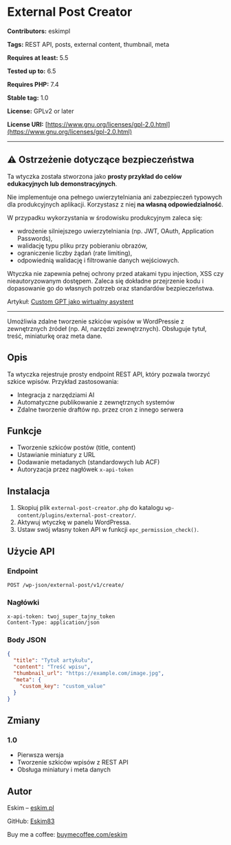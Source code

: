 # External Post Creator

**Contributors:** eskimpl

**Tags:** REST API, posts, external content, thumbnail, meta

**Requires at least:** 5.5

**Tested up to:** 6.5

**Requires PHP:** 7.4

**Stable tag:** 1.0

**License:** GPLv2 or later

**License URI:** [https://www.gnu.org/licenses/gpl-2.0.html](https://www.gnu.org/licenses/gpl-2.0.html)


---

## ⚠️ Ostrzeżenie dotyczące bezpieczeństwa

Ta wtyczka została stworzona jako **prosty przykład do celów edukacyjnych lub demonstracyjnych**.

Nie implementuje ona pełnego uwierzytelniania ani zabezpieczeń typowych dla produkcyjnych aplikacji. Korzystasz z niej **na własną odpowiedzialność**.

W przypadku wykorzystania w środowisku produkcyjnym zaleca się:

* wdrożenie silniejszego uwierzytelniania (np. JWT, OAuth, Application Passwords),
* walidację typu pliku przy pobieraniu obrazów,
* ograniczenie liczby żądań (rate limiting),
* odpowiednią walidację i filtrowanie danych wejściowych.

Wtyczka nie zapewnia pełnej ochrony przed atakami typu injection, XSS czy nieautoryzowanym dostępem. Zaleca się dokładne przejrzenie kodu i dopasowanie go do własnych potrzeb oraz standardów bezpieczeństwa.

Artykuł: [Custom GPT jako wirtualny asystent](https://eskim.pl/custom-gpt-wirtualny-asystent/)

---

Umożliwia zdalne tworzenie szkiców wpisów w WordPressie z zewnętrznych źródeł (np. AI, narzędzi zewnętrznych). Obsługuje tytuł, treść, miniaturkę oraz meta dane.

## Opis

Ta wtyczka rejestruje prosty endpoint REST API, który pozwala tworzyć szkice wpisów. Przykład zastosowania:

* Integracja z narzędziami AI
* Automatyczne publikowanie z zewnętrznych systemów
* Zdalne tworzenie draftów np. przez cron z innego serwera

## Funkcje

* Tworzenie szkiców postów (title, content)
* Ustawianie miniatury z URL
* Dodawanie metadanych (standardowych lub ACF)
* Autoryzacja przez nagłówek `x-api-token`

## Instalacja

1. Skopiuj plik `external-post-creator.php` do katalogu `wp-content/plugins/external-post-creator/`.
2. Aktywuj wtyczkę w panelu WordPressa.
3. Ustaw swój własny token API w funkcji `epc_permission_check()`.

## Użycie API

### Endpoint

```
POST /wp-json/external-post/v1/create/
```

### Nagłówki

```
x-api-token: twoj_super_tajny_token
Content-Type: application/json
```

### Body JSON

```json
{
  "title": "Tytuł artykułu",
  "content": "Treść wpisu",
  "thumbnail_url": "https://example.com/image.jpg",
  "meta": {
    "custom_key": "custom_value"
  }
}
```

## Zmiany

### 1.0

* Pierwsza wersja
* Tworzenie szkiców wpisów z REST API
* Obsługa miniatury i meta danych

## Autor

Eskim – [eskim.pl](https://eskim.pl)

GitHub: [Eskim83](https://github.com/Eskim83)

Buy me a coffee: [buymecoffee.com/eskim](https://www.buymeacoffee.com/eskim)
